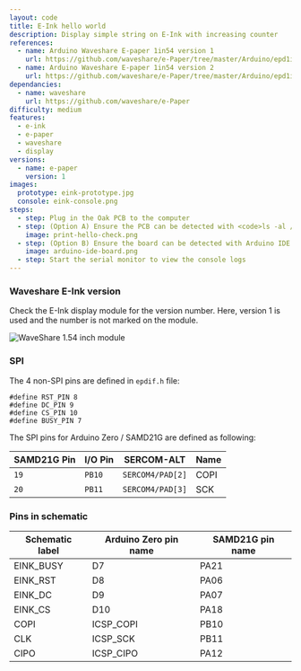 ```yaml
---
layout: code
title: E-Ink hello world
description: Display simple string on E-Ink with increasing counter
references:
  - name: Arduino Waveshare E-paper 1in54 version 1
    url: https://github.com/waveshare/e-Paper/tree/master/Arduino/epd1in54
  - name: Arduino Waveshare E-paper 1in54 version 2
    url: https://github.com/waveshare/e-Paper/tree/master/Arduino/epd1in54_V2
dependancies:
  - name: waveshare
    url: https://github.com/waveshare/e-Paper
difficulty: medium
features:
  - e-ink
  - e-paper
  - waveshare
  - display
versions:
  - name: e-paper
    version: 1
images:
  prototype: eink-prototype.jpg
  console: eink-console.png
steps:
  - step: Plug in the Oak PCB to the computer
  - step: (Option A) Ensure the PCB can be detected with <code>ls -al /dev/cu.usbmodem</code> and <code>arduino-cli board list</code>. Run <code>make</code> to compile and upload the code to the board.
    image: print-hello-check.png
  - step: (Option B) Ensure the board can be detected with Arduino IDE. Compile and upload the code to the board.
    image: arduino-ide-board.png
  - step: Start the serial monitor to view the console logs
---
```

### Waveshare E-Ink version

Check the E-Ink display module for the version number. Here, version 1 is used and the number is not marked on the module.

<img src="{{site.url}}/images/code/waveshare-1in54-module.jpg" alt="WaveShare 1.54 inch module">

### SPI
The 4 non-SPI pins are defined in `epdif.h` file:

```
#define RST_PIN 8
#define DC_PIN 9
#define CS_PIN 10
#define BUSY_PIN 7
```

The SPI pins for Arduino Zero / SAMD21G are defined as following:

| SAMD21G Pin | I/O Pin | SERCOM-ALT | Name |
| ------ | ------ | ------ | ------ |
| `19` | `PB10` | `SERCOM4/PAD[2]` | COPI |
| `20` | `PB11` | `SERCOM4/PAD[3]` | SCK |

### Pins in schematic

| Schematic label | Arduino Zero pin name | SAMD21G pin name
| ----- | ------ | ------ |
| EINK_BUSY | D7 | PA21
| EINK_RST | D8 | PA06
| EINK_DC | D9 | PA07
| EINK_CS | D10 | PA18
| COPI | ICSP_COPI | PB10
| CLK | ICSP_SCK | PB11
| CIPO | ICSP_CIPO | PA12
